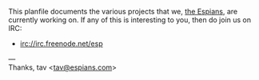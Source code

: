 This planfile documents the various projects that we, [the Espians](http://www.espians.com), are currently working on. If any of this is interesting to you, then do join us on IRC:

* [irc://irc.freenode.net/esp](irc://irc.freenode.net/esp)

—  
Thanks, tav <<tav@espians.com>>